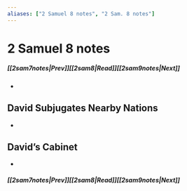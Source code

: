 ```yaml
---
aliases: ["2 Samuel 8 notes", "2 Sam. 8 notes"]
---
```

# 2 Samuel 8 notes
##### <span class=arrow-left></span>[[2sam7notes|Prev]]<span class=navigation-separator></span>[[2sam8|Read]]<span class=navigation-separator></span>[[2sam9notes|Next]]<span class=arrow-right></span>
- 
## David Subjugates Nearby Nations
- 
## David’s Cabinet
- 
##### <span class=arrow-left></span>[[2sam7notes|Prev]]<span class=navigation-separator></span>[[2sam8|Read]]<span class=navigation-separator></span>[[2sam9notes|Next]]<span class=arrow-right></span>